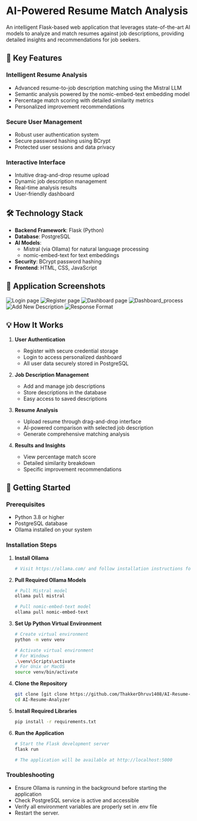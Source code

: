 # AI-Powered Resume Match Analysis

An intelligent Flask-based web application that leverages state-of-the-art AI models to analyze and match resumes against job descriptions, providing detailed insights and recommendations for job seekers.

## 🌟 Key Features

### Intelligent Resume Analysis
- Advanced resume-to-job description matching using the Mistral LLM
- Semantic analysis powered by the nomic-embed-text embedding model
- Percentage match scoring with detailed similarity metrics
- Personalized improvement recommendations

### Secure User Management
- Robust user authentication system
- Secure password hashing using BCrypt
- Protected user sessions and data privacy

### Interactive Interface
- Intuitive drag-and-drop resume upload
- Dynamic job description management
- Real-time analysis results
- User-friendly dashboard

## 🛠️ Technology Stack

- **Backend Framework**: Flask (Python)
- **Database**: PostgreSQL
- **AI Models**: 
  - Mistral (via Ollama) for natural language processing
  - nomic-embed-text for text embeddings
- **Security**: BCrypt password hashing
- **Frontend**: HTML, CSS, JavaScript

## 📸 Application Screenshots

![Login page](./ScreenShots/login.png)
![Register page](./ScreenShots/register.png)
![Dashboard page](./ScreenShots/dashboard.png)
![Dashboard_process](./ScreenShots/dashboard_process.png)
![Add New Description](./ScreenShots/description.png)
![Response Format](./ScreenShots/result.png)


## 💡 How It Works

1. **User Authentication**
   - Register with secure credential storage
   - Login to access personalized dashboard
   - All user data securely stored in PostgreSQL

2. **Job Description Management**
   - Add and manage job descriptions
   - Store descriptions in the database
   - Easy access to saved descriptions

3. **Resume Analysis**
   - Upload resume through drag-and-drop interface
   - AI-powered comparison with selected job description
   - Generate comprehensive matching analysis

4. **Results and Insights**
   - View percentage match score
   - Detailed similarity breakdown
   - Specific improvement recommendations


## 🚀 Getting Started

### Prerequisites

- Python 3.8 or higher
- PostgreSQL database
- Ollama installed on your system

### Installation Steps

1. **Install Ollama**
   ```bash
   # Visit https://ollama.com/ and follow installation instructions for your OS
   ```

2. **Pull Required Ollama Models**
   ```bash
   # Pull Mistral model
   ollama pull mistral

   # Pull nomic-embed-text model
   ollama pull nomic-embed-text
   ```

3. **Set Up Python Virtual Environment**
   ```bash
   # Create virtual environment
   python -m venv venv

   # Activate virtual environment
   # For Windows
   .\venv\Scripts\activate
   # For Unix or MacOS
   source venv/bin/activate
   ```

4. **Clone the Repository**
   ```bash
   git clone [git clone https://github.com/ThakkerDhruv1408/AI-Resume-Analyzer.git]
   cd AI-Resume-Analyzer
   ```

5. **Install Required Libraries**
   ```bash
   pip install -r requirements.txt
   ```


6. **Run the Application**
   ```bash
   # Start the Flask development server
   flask run

   # The application will be available at http://localhost:5000
   ```

### Troubleshooting

- Ensure Ollama is running in the background before starting the application
- Check PostgreSQL service is active and accessible
- Verify all environment variables are properly set in .env file
- Restart the server.